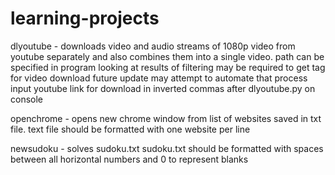 # learning-projects

dlyoutube   - downloads video and audio streams of 1080p video from youtube separately and also combines them into a single video.
              path can be specified in program
              looking at results of filtering may be required to get tag for video download
              future update may attempt to automate that process
              input youtube link for download in inverted commas after dlyoutube.py on console
              
openchrome  - opens new chrome window from list of websites saved in txt file.
              text file should be formatted with one website per line

newsudoku   - solves sudoku.txt
              sudoku.txt should be formatted with spaces between all horizontal numbers and 0 to represent blanks
